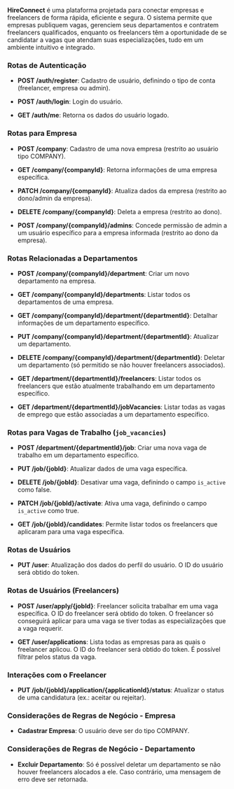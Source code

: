**HireConnect** é uma plataforma projetada para conectar empresas e freelancers de forma rápida, eficiente e segura. O sistema permite que empresas publiquem vagas, gerenciem seus departamentos e contratem freelancers qualificados, enquanto os freelancers têm a oportunidade de se candidatar a vagas que atendam suas especializações, tudo em um ambiente intuitivo e integrado.
### Rotas de Autenticação

- **POST /auth/register**: Cadastro de usuário, definindo o tipo de conta (freelancer, empresa ou admin).
    
- **POST /auth/login**: Login do usuário.
    
- **GET /auth/me**: Retorna os dados do usuário logado.

### Rotas para Empresa

- **POST /company**: Cadastro de uma nova empresa (restrito ao usuário tipo COMPANY).
    
- **GET /company/{companyId}**: Retorna informações de uma empresa específica.
    
- **PATCH /company/{companyId}**: Atualiza dados da empresa (restrito ao dono/admin da empresa).
    
- **DELETE /company/{companyId}**: Deleta a empresa (restrito ao dono).

- **POST /company/{companyId}/admins**: Concede permissão de admin a um usuário específico para a empresa informada (restrito ao dono da empresa).
### Rotas Relacionadas a Departamentos

- **POST /company/{companyId}/department**: Criar um novo departamento na empresa.
    
- **GET /company/{companyId}/departments**: Listar todos os departamentos de uma empresa.
    
- **GET /company/{companyId}/department/{departmentId}**: Detalhar informações de um departamento específico.
    
- **PUT /company/{companyId}/department/{departmentId}**: Atualizar um departamento.
    
- **DELETE /company/{companyId}/department/{departmentId}**: Deletar um departamento (só permitido se não houver freelancers associados).
    
- **GET /department/{departmentId}/freelancers**: Listar todos os freelancers que estão atualmente trabalhando em um departamento específico.
    
- **GET /department/{departmentId}/jobVacancies**: Listar todas as vagas de emprego que estão associadas a um departamento específico.

### Rotas para Vagas de Trabalho (`job_vacancies`)

- **POST /department/{departmentId}/job**: Criar uma nova vaga de trabalho em um departamento específico.
    
- **PUT /job/{jobId}**: Atualizar dados de uma vaga específica.
    
- **DELETE /job/{jobId}**: Desativar uma vaga, definindo o campo `is_active` como false.
    
- **PATCH /job/{jobId}/activate**: Ativa uma vaga, definindo o campo `is_active` como true. 
    
- **GET /job/{jobId}/candidates**: Permite listar todos os freelancers que aplicaram para uma vaga específica.

### Rotas de Usuários

- **PUT /user**: Atualização dos dados do perfil do usuário. O ID do usuário será obtido do token.

### Rotas de Usuários (Freelancers)

- **POST /user/apply/{jobId}**: Freelancer solicita trabalhar em uma vaga específica. O ID do freelancer será obtido do token. O freelancer só conseguirá aplicar para uma vaga se tiver todas as especializações que a vaga requerir.
    
- **GET /user/applications**: Lista todas as empresas para as quais o freelancer aplicou. O ID do freelancer será obtido do token. É possível filtrar pelos status da vaga.
    
  
### Interações com o Freelancer
- **PUT /job/{jobId}/application/{applicationId}/status**: Atualizar o status de uma candidatura (ex.: aceitar ou rejeitar).

### Considerações de Regras de Negócio - Empresa
- **Cadastrar Empresa**: O usuário deve ser do tipo COMPANY.

### Considerações de Regras de Negócio - Departamento
- **Excluir Departamento**: Só é possível deletar um departamento se não houver freelancers alocados a ele. Caso contrário, uma mensagem de erro deve ser retornada.
